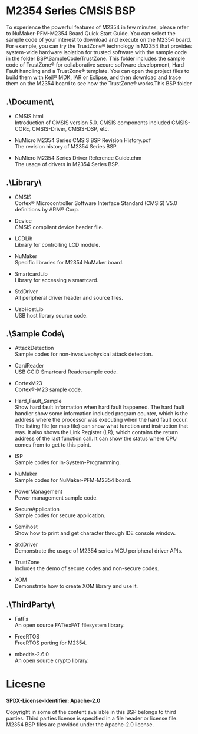 # M2354 Series CMSIS BSP

To experience the powerful features of M2354 in few minutes, please refer to NuMaker-PFM-M2354 Board Quick Start Guide. You can select the sample code of your interest to download and execute on the M2354 board. For example, you can try the TrustZone® technology in M2354 that provides system-wide hardware isolation for trusted software with the sample code in the folder BSP\SampleCode\TrustZone. This folder includes the sample code of TrustZone® for collaborative secure software development, Hard Fault handling and a TrustZone® template. You can open the project files to build them with Keil® MDK, IAR or Eclipse, and then download and trace them on the M2354 board to see how the TrustZone® works.This BSP folder

## .\Document\


- CMSIS.html<br>
	Introduction of CMSIS version 5.0. CMSIS components included CMSIS-CORE, CMSIS-Driver, CMSIS-DSP, etc.

- NuMicro M2354 Series CMSIS BSP Revision History.pdf<br>
	The revision history of M2354 Series BSP.

- NuMicro M2354 Series Driver Reference Guide.chm<br>
	The usage of drivers in M2354 Series BSP.

## .\Library\


- CMSIS<br>
	Cortex® Microcontroller Software Interface Standard (CMSIS) V5.0 definitions by ARM® Corp.

- Device<br>
	CMSIS compliant device header file.

- LCDLib<br>
	Library for controlling LCD module.

- NuMaker<br>
	Specific libraries for M2354 NuMaker board.

- SmartcardLib<br>
	Library for accessing a smartcard.

- StdDriver<br>
	All peripheral driver header and source files.

- UsbHostLib<br>
	USB host library source code.

## .\Sample Code\

- AttackDetection<br>
	Sample codes for non-invasivephysical attack detection.

- CardReader<br>
	USB CCID Smartcard Readersample code.

- CortexM23<br>
	Cortex®-M23 sample code.

- Hard\_Fault\_Sample<br>
	Show hard fault information when hard fault happened. The hard fault handler show some information included program counter, which is the address where the processor was executing when the hard fault occur. The listing file (or map file) can show what function and instruction that was. It also shows the Link Register (LR), which contains the return address of the last function call. It can show the status where CPU comes from to get to this point.

- ISP<br>
	Sample codes for In-System-Programming.

- NuMaker<br>
	Sample codes for NuMaker-PFM-M2354 board.

- PowerManagement<br>
	Power management sample code.

- SecureApplication<br>
	Sample codes for secure application.

- Semihost<br>
	Show how to print and get character through IDE console window.

- StdDriver<br>
	Demonstrate the usage of M2354 series MCU peripheral driver APIs.

- TrustZone<br>
	Includes the demo of secure codes and non-secure codes.

- XOM<br>
	Demonstrate how to create XOM library and use it.


## .\ThirdParty\

- FatFs<br>
	An open source FAT/exFAT filesystem library.

- FreeRTOS<br>
	FreeRTOS porting for M2354.

- mbedtls-2.6.0<br>
	An open source crypto library.


# Licesne

**SPDX-License-Identifier: Apache-2.0**

Copyright in some of the content available in this BSP belongs to third parties.
Third parties license is specified in a file header or license file.
M2354 BSP files are provided under the Apache-2.0 license.

